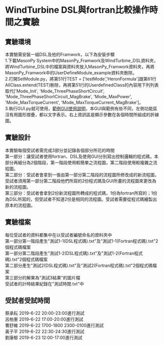 # WindTurbine DSL與fortran比較操作時間之實驗
## 實驗環境
本實驗需安裝一組DSL及他的Framwork，以下為安裝步驟  
1.下載MasonPy System中的MasonPy_Framwork及WindTurbine_DSL資料夾，將WindTurbine_DSL中的檔案與資料夾放入MasonPy_Framwork資料夾，再將MasonPy_Framwork中的UserDefineModule_example資料夾刪除。   
2.打開SetModule.py，將第51行TEST = ['testMode','HeronFormula']跟第61行AllClass.extend(TEST)刪除，再將第51行的UserdefinedClass的內容用下列列表取代['Mode_Init', 'Mode_ThreePhaseShortCircuit', 'Mode_ThreePhaseShortCircuit_MagBrake', 'Mode_MaxPower', 'Mode_MaxTorqueCurrent', 'Mode_MaxTorqueCurrent_MagBrake']。  
3.執行GUI.py就可使用，[範例GUI使用說明](https://github.com/ncu-psl/MasonPy-System/wiki/%E9%99%84%E5%B8%B6GUI%E4%B9%8B%E4%BB%8B%E7%B4%B9)，本GUI與範例有些不同，左側功能區沒有用圖形摺疊，都以文字表示。右上資訊區是顯示參數在各個時間所組成的折線圖。
## 實驗設計
本實驗每個受試者需完成3部分並記錄各個部分所花的時間  
第一部分：讓受試者使用fortran、DSL及使用GUI分別寫出控制邏輯的程式碼，本部分再細分為2個階段，第一階段使用較簡單之流程圖，第二階段使用較複雜之流程圖。  
第二部分：受試者會拿到一張由第一部分第二階段的流程圖所修改成的新流程圖，受試者須用第一部分第二階段他們所寫的2份程式碼及GUI所畫的流程圖來更改為新的流程圖。  
第三部分：受試者會拿到2份新流程圖所轉成的程式碼，1份為fortran所寫的；1份為DSL所寫的，但受試者不知道2份是相同的流程圖。受試者需要從程式碼繪製出原本的流程圖。  
## 實驗檔案
每位受試者的資料都集中在以受試者編號命名的資料夾中  
第一部分第一階段產生"測試1-1(DSL程式碼).txt"及"測試1-1(Fortran程式碼).txt"2個程式碼檔案  
第一部分第二階段產生"測試1-2(DSL程式碼).txt"及"測試1-2(Fortran程式碼).txt"2個程式碼檔案  
第二部分產生"測試2(DSL程式碼).txt"及"測試2(Fortran程式碼).txt"2個程式碼檔案  
第三部分的解果為"測試3結果"的圖片檔  
受試者的計時結果紀錄在"測試時間.txt"中
## 受試者受試時間
蔡承耘 2019-6-22 20:00-23:00進行測試  
呂柏憲 2019-6-22 17:00-20:00進行測試  
曹舒維 2019-6-22 1700-1800 2300-0100進行測試  
黃子平 2019-6-22 22:30-24:30進行測試  
劉康郁 2019-6-23 12:00-17:00進行測試  
